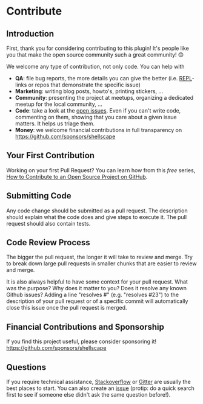 # Contribute

## Introduction

First, thank you for considering contributing to this plugin! It's people like you that make the open source community such a great community! 😊

We welcome any type of contribution, not only code. You can help with
- **QA**: file bug reports, the more details you can give the better (i.e. [REPL](https://repl.it/@shellscape/manifest-plugin-repro)-links or repos that demonstrate the specific issue)
- **Marketing**: writing blog posts, howto's, printing stickers, ...
- **Community**: presenting the project at meetups, organizing a dedicated meetup for the local community, ...
- **Code**: take a look at the [open issues](https://github.com/shellscape/webpack-manifest-plugin/issues). Even if you can't write code, commenting on them, showing that you care about a given issue matters. It helps us triage them.
- **Money**: we welcome financial contributions in full transparency on https://github.com/sponsors/shellscape

## Your First Contribution

Working on your first Pull Request? You can learn how from this *free* series, [How to Contribute to an Open Source Project on GitHub](https://egghead.io/series/how-to-contribute-to-an-open-source-project-on-github).

## Submitting Code

Any code change should be submitted as a pull request. The description should explain what the code does and give steps to execute it. The pull request should also contain tests.

## Code Review Process

The bigger the pull request, the longer it will take to review and merge. Try to break down large pull requests in smaller chunks that are easier to review and merge.

It is also always helpful to have some context for your pull request. What was the purpose? Why does it matter to you? Does it resolve any known Github issues? Adding a line "resolves #<issue number>" (e.g. "resolves #23") to the description of your pull request or of a specific commit will automatically close this issue once the pull request is merged.

## Financial Contributions and Sponsorship

If you find this project useful, please consider sponsoring it! https://github.com/sponsors/shellscape

## Questions

If you require technical assistance, [Stackoverflow](https://stackoverflow.com/questions/tagged/webpack) or [Gitter](https://gitter.im/webpack/webpack) are usually the best places to start.
You can also create an [issue](issue) (protip: do a quick search first to see if someone else didn't ask the same question before!).


<!-- This `CONTRIBUTING.md` is based on @nayafia's template https://github.com/nayafia/contributing-template -->
